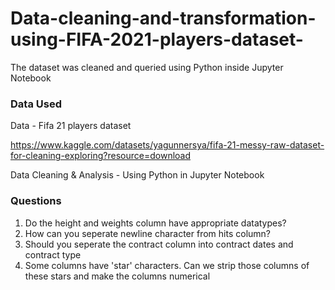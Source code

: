 # Data-cleaning-and-transformation-using-FIFA-2021-players-dataset-
The dataset was cleaned and queried using Python inside Jupyter Notebook

### Data Used
Data - Fifa 21 players dataset

https://www.kaggle.com/datasets/yagunnersya/fifa-21-messy-raw-dataset-for-cleaning-exploring?resource=download

Data Cleaning & Analysis - Using Python in Jupyter Notebook

### Questions
1. Do the height and weights column have appropriate datatypes?
2. How can you seperate newline character from hits column?
3. Should you seperate the contract column into contract dates and contract type
4. Some columns have 'star' characters. Can we strip those columns of these stars and make the columns numerical
